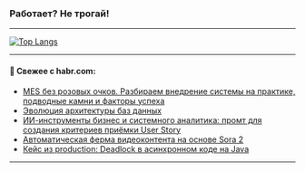 ### Работает? Не трогай!

---
<!--
#### 🛠️ Technical stack:

![Java](https://img.shields.io/badge/Java-informational?logo=Oracle&style=flat&logoColor=white&color=FF4500)
![Kotlin](https://img.shields.io/badge/Kotlin-informational?logo=Kotlin&style=flat&logoColor=white&color=774D97)
![TS](https://img.shields.io/badge/TypeScript-informational?logo=typeScript&style=flat&logoColor=black&color=017acc)
![Python](https://img.shields.io/badge/Python-informational?logo=Python&style=flat&logoColor=black&color=ffdd54) <br>
![Spring](https://img.shields.io/badge/Spring-informational?logo=Spring&style=flat&logoColor=white&color=6DB33F) 
![SpringBoot](https://img.shields.io/badge/SpringBoot-informational?logo=SpringBoot&style=flat&logoColor=white&color=6DB33F)
![Nest](https://img.shields.io/badge/NestJS-informational?logo=NestJS&style=flat&logoColor=white&color=E0234E) 
![NodeJS](https://img.shields.io/badge/NodeJS-informational?logo=node.js&style=flat&logoColor=white&color=70A760)<br>
![PostgreSQL](https://img.shields.io/badge/PostgreSQL-informational?logo=PostgreSQL&style=flat&logoColor=white&color=DAA520)
![MongoDB](https://img.shields.io/badge/MongoDB-informational?logo=MongoDB&style=flat&logoColor=white&color=870000)
![Apache](https://img.shields.io/badge/Apache-informational?logo=apache&style=flat&logoColor=white&color=f74e28)

___ 
-->

<!--- #### 🛠️ : --->

[![Top Langs](https://github-readme-stats-82jvfl3w3-advtsettinggmailcoms-projects.vercel.app/api/top-langs/?username=zloylis&langs_count=10&hide_title=true&title_color=e6edf3&size_weight=0.5&count_weight=0.5&layout=compact&hide_progress=true&hide_border=true&theme=dracula&hide=css,makefile,cmake)](https://github.com/zloylis)

<!---


####  :octocat:&nbsp;&nbsp; Статистика:

![GitHub stats](https://github-readme-stats-u2qms2cxw-advtsettinggmailcoms-projects.vercel.app/api?username=zloylis&show_icons=true&hide_border=true&theme=dracula&title_color=e6edf3&include_all_commits=true&count_private=true&hide_rank=false&hide_title=true&rank_icon=github)
-->
---

#### 💬 Свежее с habr.com:

<!-- BLOG-POST-LIST:START -->
- [MES без розовых очков. Разбираем внедрение системы на практике, подводные камни и факторы успеха](https://habr.com/ru/companies/k2tech/articles/958202/?utm_source=habrahabr&utm_medium=rss&utm_campaign=958202)
- [Эволюция архитектуры баз данных](https://habr.com/ru/companies/oleg-bunin/articles/950454/?utm_source=habrahabr&utm_medium=rss&utm_campaign=950454)
- [ИИ-инструменты бизнес и системного аналитика: промт для создания критериев приёмки User Story](https://habr.com/ru/articles/958064/?utm_source=habrahabr&utm_medium=rss&utm_campaign=958064)
- [Автоматическая ферма видеоконтента на основе Sora 2](https://habr.com/ru/articles/958178/?utm_source=habrahabr&utm_medium=rss&utm_campaign=958178)
- [Кейс из production: Deadlock в асинхронном коде на Java](https://habr.com/ru/articles/958166/?utm_source=habrahabr&utm_medium=rss&utm_campaign=958166)
<!-- BLOG-POST-LIST:END -->

---
